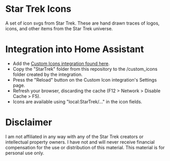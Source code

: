 # Star Trek Icons
A set of icon svgs from Star Trek. These are hand drawn traces of logos, icons, and other items from the Star Trek universe. 

# Integration into Home Assistant
- Add the [Custom Icons integration found here](https://github.com/thomasloven/hass-custom_icons?tab=readme-ov-file).
- Copy the "StarTrek" folder from this repository to the <config>/custom_icons folder created by the integration.
- Press the "Reload" button on the Custom Icon integration's Settings page.
- Refresh your browser, discarding the cache (F12 > Network > Disable Cache > F5).
- Icons are available using "local:StarTrek/..." in the icon fields.


# Disclaimer
I am not affiliated in any way with any of the Star Trek creators or intellectual property owners. I have not and will never receive financial compensation for the use or distribution of this material. This material is for personal use only. 
